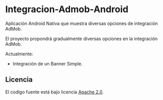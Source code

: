 Integracion-Admob-Android
=========================
Aplicación Android Nativa que muestra diversas opciones de integración AdMob.

El proyecto propondrá gradualmente diversas opciones en la integración AdMob.

Actualmente:
* Integración de un Banner Simple. 
 
## Licencia
El codigo fuente está bajo licencia  [Apache 2.0](http://www.apache.org/licenses/LICENSE-2.0.html).
